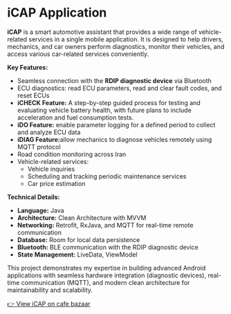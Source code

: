 <h1>iCAP Application</h1>
<p>
  <strong>iCAP</strong> is a smart automotive assistant that provides a wide range of vehicle-related services in a single mobile application. 
  It is designed to help drivers, mechanics, and car owners perform diagnostics, monitor their vehicles, and access various car-related services conveniently.
</p>

<p><strong>Key Features:</strong></p>
<ul>
  <li>Seamless connection with the <strong>RDIP diagnostic device</strong> via Bluetooth</li>
  <li>ECU diagnostics: read ECU parameters, read and clear fault codes, and reset ECUs</li>
  <li><strong>iCHECK Feature:</strong> A step-by-step guided process for testing and evaluating vehicle battery health, with future plans to include acceleration and fuel consumption tests.</li>
  <li><strong>iDO Feature:</strong> enable parameter logging for a defined period to collect and analyze ECU data</li>
  <li><strong>iDIAG Feature:</strong>allow mechanics to diagnose vehicles remotely using MQTT protocol</li>
  <li>Road condition monitoring across Iran</li>
  <li>Vehicle-related services: 
    <ul>
      <li>Vehicle inquiries</li>
      <li>Scheduling and tracking periodic maintenance services</li>
      <li>Car price estimation</li>
    </ul>
  </li>
</ul>

<p><strong>Technical Details:</strong></p>
<ul>
  <li><strong>Language:</strong> Java </li>
  <li><strong>Architecture:</strong> Clean Architecture with MVVM</li>
  <li><strong>Networking:</strong> Retrofit, RxJava, and MQTT for real-time remote communication</li>
  <li><strong>Database:</strong> Room for local data persistence</li>
  <li><strong>Bluetooth:</strong> BLE communication with the RDIP diagnostic device</li>
  <li><strong>State Management:</strong> LiveData, ViewModel</li>
</ul>

<p>
  This project demonstrates my expertise in building advanced Android applications with seamless hardware integration (diagnostic devices), 
  real-time communication (MQTT), and modern clean architecture for maintainability and scalability.
</p>

<p>
  <a href="https://cafebazaar.ir/app/com.r_icap.client" target="_blank">
    👉 View iCAP on cafe bazaar
  </a>
</p>
